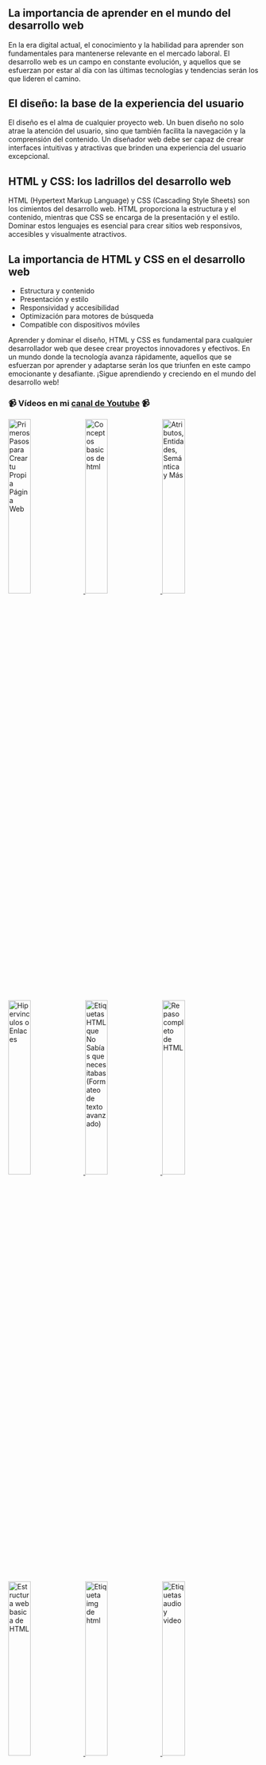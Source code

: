 # 
## La importancia de aprender en el mundo del desarrollo web
En la era digital actual, el conocimiento y la habilidad para aprender son fundamentales para mantenerse relevante en el mercado laboral. El desarrollo web es un campo en constante evolución, y aquellos que se esfuerzan por estar al día con las últimas tecnologías y tendencias serán los que lideren el camino.

## El diseño: la base de la experiencia del usuario
El diseño es el alma de cualquier proyecto web. Un buen diseño no solo atrae la atención del usuario, sino que también facilita la navegación y la comprensión del contenido. Un diseñador web debe ser capaz de crear interfaces intuitivas y atractivas que brinden una experiencia del usuario excepcional.

## HTML y CSS: los ladrillos del desarrollo web
HTML (Hypertext Markup Language) y CSS (Cascading Style Sheets) son los cimientos del desarrollo web. HTML proporciona la estructura y el contenido, mientras que CSS se encarga de la presentación y el estilo. Dominar estos lenguajes es esencial para crear sitios web responsivos, accesibles y visualmente atractivos.

## La importancia de HTML y CSS en el desarrollo web
- Estructura y contenido
- Presentación y estilo
- Responsividad y accesibilidad
- Optimización para motores de búsqueda
- Compatible con dispositivos móviles

Aprender y dominar el diseño, HTML y CSS es fundamental para cualquier desarrollador web que desee crear proyectos innovadores y efectivos. En un mundo donde la tecnología avanza rápidamente, aquellos que se esfuerzan por aprender y adaptarse serán los que triunfen en este campo emocionante y desafiante.
¡Sigue aprendiendo y creciendo en el mundo del desarrollo web!


### 📹 Vídeos en mi [canal de Youtube](https://youtube.com/gnuxdar?sub_confirmation=1) 📹 

<a href='https://www.youtube.com/watch?v=0rDo5ggScUk&list=PL-gvMk21wYr45cmMEcqa8-CteI-hlu-1s&index=4' target='_blank'>
  <img width='30%' src='https://img.youtube.com/vi/0rDo5ggScUk/mqdefault.jpg' alt='Primeros Pasos para Crear tu Propia Página Web' />
</a>
<a href='https://www.youtube.com/watch?v=qpmCTrf2_a8&list=PL-gvMk21wYr45cmMEcqa8-CteI-hlu-1s&index=5' target='_blank'>
  <img width='30%' src='https://img.youtube.com/vi/qpmCTrf2_a8/mqdefault.jpg' alt='Conceptos basicos de html' />
</a>
<a href='https://www.youtube.com/watch?v=JXd7jNpHAOI&list=PL-gvMk21wYr45cmMEcqa8-CteI-hlu-1s&index=6' target='_blank'>
  <img width='30%' src='https://img.youtube.com/vi/JXd7jNpHAOI/mqdefault.jpg' alt='Atributos, Entidades, Semántica y Más' />
</a>
<a href='https://www.youtube.com/watch?v=ZzifDhZwQKI&list=PL-gvMk21wYr45cmMEcqa8-CteI-hlu-1s&index=7' target='_blank'>
  <img width='30%' src='https://img.youtube.com/vi/ZzifDhZwQKI/mqdefault.jpg' alt='Hipervinculos o Enlaces' />
</a>
<a href='https://www.youtube.com/watch?v=LJ3RlkDWm_Y&list=PL-gvMk21wYr45cmMEcqa8-CteI-hlu-1s&index=8' target='_blank'>
  <img width='30%' src='https://img.youtube.com/vi/LJ3RlkDWm_Y/mqdefault.jpg' alt='Etiquetas HTML que No Sabías que necesitabas (Formateo de texto avanzado)' />
</a>
<a href='https://www.youtube.com/watch?v=wbKi8IWxZMg&list=PL-gvMk21wYr45cmMEcqa8-CteI-hlu-1s&index=9' target='_blank'>
  <img width='30%' src='https://img.youtube.com/vi/wbKi8IWxZMg/mqdefault.jpg' alt='Repaso completo de HTML' />
</a>
<a href='https://www.youtube.com/watch?v=4SjwCel2MUA&list=PL-gvMk21wYr45cmMEcqa8-CteI-hlu-1s&index=10' target='_blank'>
  <img width='30%' src='https://img.youtube.com/vi/4SjwCel2MUA/mqdefault.jpg' alt='Estructura web basica de HTML' />
</a>
<a href='https://www.youtube.com/watch?v=IS3ZYysA7_A&list=PL-gvMk21wYr45cmMEcqa8-CteI-hlu-1s&index=11' target='_blank'>
  <img width='30%' src='https://img.youtube.com/vi/IS3ZYysA7_A/mqdefault.jpg' alt='Etiqueta img de html' />
</a>
<a href='https://www.youtube.com/watch?v=vfPJPAqroMM&list=PL-gvMk21wYr45cmMEcqa8-CteI-hlu-1s&index=12' target='_blank'>
  <img width='30%' src='https://img.youtube.com/vi/vfPJPAqroMM/mqdefault.jpg' alt='Etiquetas audio y video' />
</a>
<a href='https://www.youtube.com/watch?v=CUdeDP2bKzA&list=PL-gvMk21wYr45cmMEcqa8-CteI-hlu-1s&index=13' target='_blank'>
  <img width='30%' src='https://img.youtube.com/vi/CUdeDP2bKzA/mqdefault.jpg' alt='Tablas en HTML' />
</a>
<a href='https://www.youtube.com/watch?v=xW3YvUSRTXQ&list=PL-gvMk21wYr45cmMEcqa8-CteI-hlu-1s&index=14' target='_blank'>
  <img width='30%' src='https://img.youtube.com/vi/xW3YvUSRTXQ/mqdefault.jpg' alt='Formularios en HTML' />
</a>
<a href='https://www.youtube.com/watch?v=oKR3vyrieNE&list=PL-gvMk21wYr45cmMEcqa8-CteI-hlu-1s&index=15' target='_blank'>
  <img width='30%' src='https://img.youtube.com/vi/oKR3vyrieNE/mqdefault.jpg' alt='Mas sobre Formularios en HTML' />
</a>
<a href='https://www.youtube.com/watch?v=6kB7JddQnwU&list=PL-gvMk21wYr45cmMEcqa8-CteI-hlu-1s&index=16' target='_blank'>
  <img width='30%' src='https://img.youtube.com/vi/6kB7JddQnwU/mqdefault.jpg' alt='Elementos desplegables HTML' />
</a>
<a href='https://www.youtube.com/watch?v=gwSrY0v-WtU&list=PL-gvMk21wYr45cmMEcqa8-CteI-hlu-1s&index=17' target='_blank'>
  <img width='30%' src='https://img.youtube.com/vi/gwSrY0v-WtU/mqdefault.jpg' alt='Elementos desplegables HTML' />
</a>
<a href='https://www.youtube.com/watch?v=LwWZcxNP_lk&list=PL-gvMk21wYr45cmMEcqa8-CteI-hlu-1s&index=18' target='_blank'>
  <img width='30%' src='https://img.youtube.com/vi/LwWZcxNP_lk/mqdefault.jpg' alt='Elementos desplegables HTML' />
</a>
<a href='https://www.youtube.com/watch?v=loOAGW7VbI8&list=PL-gvMk21wYr45cmMEcqa8-CteI-hlu-1s&index=19' target='_blank'>
  <img width='30%' src='https://img.youtube.com/vi/loOAGW7VbI8/mqdefault.jpg' alt='Elementos desplegables HTML' />
</a>
<a href='https://www.youtube.com/watch?v=2BRcNClMgXY&list=PL-gvMk21wYr45cmMEcqa8-CteI-hlu-1s&index=20' target='_blank'>
  <img width='30%' src='https://img.youtube.com/vi/2BRcNClMgXY/mqdefault.jpg' alt='Elementos desplegables HTML' />
</a>
<a href='https://www.youtube.com/watch?v=mQp2S9jZRtk&list=PL-gvMk21wYr45cmMEcqa8-CteI-hlu-1s&index=21' target='_blank'>
  <img width='30%' src='https://img.youtube.com/vi/mQp2S9jZRtk/mqdefault.jpg' alt='Elementos desplegables HTML' />
</a>
<a href='https://www.youtube.com/watch?v=UO8JqkfLr4M&list=PL-gvMk21wYr45cmMEcqa8-CteI-hlu-1s&index=22' target='_blank'>
  <img width='30%' src='https://img.youtube.com/vi/UO8JqkfLr4M/mqdefault.jpg' alt='Elementos desplegables HTML' />
</a>
<a href='https://www.youtube.com/watch?v=AsXLOxSS-4Q&list=PL-gvMk21wYr45cmMEcqa8-CteI-hlu-1s&index=23' target='_blank'>
  <img width='30%' src='https://img.youtube.com/vi/AsXLOxSS-4Q/mqdefault.jpg' alt='Elementos desplegables HTML' />
</a>


![image](https://github.com/GNUXDAR/frontend-design/assets/6179849/c979a8cb-1565-4d5b-ac81-4ed50cb6a726)
